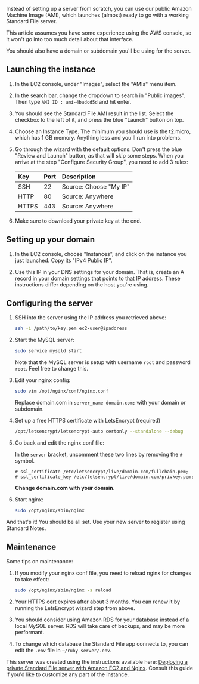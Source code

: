 Instead of setting up a server from scratch, you can use our public Amazon Machine Image (AMI), which launches (almost) ready to go with a working Standard File server.

This article assumes you have some experience using the AWS console, so it won't go into too much detail about that interface.

You should also have a domain or subdomain you'll be using for the server.
## Launching the instance
1. In the EC2 console, under "Images", select the "AMIs" menu item.

2. In the search bar, change the dropdown to search in "Public images". Then type `AMI ID : ami-4badcd5d` and hit enter.

3. You should see the Standard File AMI result in the list. Select the checkbox to the left of it, and press the blue "Launch" button on top.

4. Choose an Instance Type. The minimum you should use is the t2.micro, which has 1 GB memory. Anything less and you'll run into problems.

5. Go through the wizard with the default options. Don't press the blue "Review and Launch" button, as that will skip some steps. When you arrive at the step "Configure Security Group", you need to add 3 rules:

	| Key | Port | Description |
	| :--- | :--- | :--- |
	| SSH |  22 | Source: Choose "My IP" |
	| HTTP | 80 | Source: Anywhere |
	| HTTPS | 443 | Source: Anywhere |

6. Make sure to download your private key at the end.

## Setting up your domain
1. In the EC2 console, choose "Instances", and click on the instance you just launched. Copy its "IPv4 Public IP".

2. Use this IP in your DNS settings for your domain. That is, create an A record in your domain settings that points to that IP address. These instructions differ depending on the host you're using.

## Configuring the server
1. SSH into the server using the IP address you retrieved above:

	``` bash
	ssh -i /path/to/key.pem ec2-user@ipaddress
	```		

1. Start the MySQL server:

	``` bash
	sudo service mysqld start
	```

	Note that the MySQL server is setup with username `root` and password `root`. Feel free to change this.

1. Edit your nginx config:

	``` bash
	sudo vim /opt/nginx/conf/nginx.conf
	```		

	Replace domain.com in `server_name domain.com;` with your domain or subdomain.

1. Set up a free HTTPS certificate with LetsEncrypt (required)

	``` bash
	/opt/letsencrypt/letsencrypt-auto certonly --standalone --debug
	```

1. Go back and edit the nginx.conf file:

	In the `server` bracket, uncomment these two lines by removing the `#` symbol.

	``` nginx
	# ssl_certificate /etc/letsencrypt/live/domain.com/fullchain.pem;
	# ssl_certificate_key /etc/letsencrypt/live/domain.com/privkey.pem;
	```

	**Change domain.com with your domain.**

1. Start nginx:

	``` bash
	sudo /opt/nginx/sbin/nginx
 	```

And that's it! You should be all set. Use your new server to register using Standard Notes.

## Maintenance
Some tips on maintenance:

1. If you modify your nginx conf file, you need to reload nginx for changes to take effect:

	``` bash
	sudo /opt/nginx/sbin/nginx -s reload
	```		

2. Your HTTPS cert expires after about 3 months. You can renew it by running the LetsEncrypt wizard step from above.

3. You should consider using Amazon RDS for your database instead of a local MySQL server. RDS will take care of backups, and may be more performant.

4. To change which database the Standard File app connects to, you can edit the `.env` file in `~/ruby-server/.env`.

This server was created using the instructions available here: [Deploying a private Standard File server with Amazon EC2 and Nginx](https://github.com/standardfile/ruby-server/wiki/Deploying-a-private-Standard-File-server-with-Amazon-EC2-and-Nginx). Consult this guide if you'd like to customize any part of the instance.
